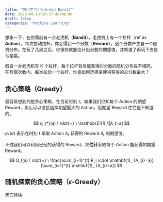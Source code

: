 ```yaml
---
title: "强化学习：K-Armed Bandit"
date: 2023-08-13T20:37:45+08:00
draft: false
categories: "Machine Learning"
---
```


想象一下，在你面前有一台老虎机（**Bandit**），老虎机上有一个拉杆（ref as **Action**）。每次拉动拉杆，你会得到一个分数（**Reward**），这个分数产生自一个随机分布。在玩了几局之后，你很快就能估计出分数的期望值，并知道了再玩下去是亏是赢。

假设一台老虎机有 K 个拉杆，每个拉杆背后能获得的分数的随机分布各不相同，在有限次数内，每次拉动一个拉杆，你该如何选择来使得获得的总分数最大？

## 贪心策略（Greedy）

最容易想到的是贪心策略。在当前时刻 $t$，如果我们已知每个 Action 的期望 Reward，那么可以直接选择期望最大的 Action，但期望 Reward 往往是不知道的。

$$
q_{*}(a) \ \dot{=} \ \mathbb{E}[R_t|A_t=a]
$$

$q_{*}(a)$ 表示在时刻 $t$ 采取 Action $A_t$ 获得的 Reward $R_t$ 的期望值。

不过我们可以利用已经的获得的 Reward，来**估计**采取每个 Action 能获得的期望 Reward。

$$
Q_t(a) \ \dot{=} \ \frac{\sum_{i=1}^{t} R_i \cdot \mathbf{1}_ {A_{i}=a}}{\sum_{i=1}^{t} \mathbf{1}_ {A_{i}=a}}
$$

## 随机探索的贪心策略（$\epsilon$-Greedy）

未完待续...